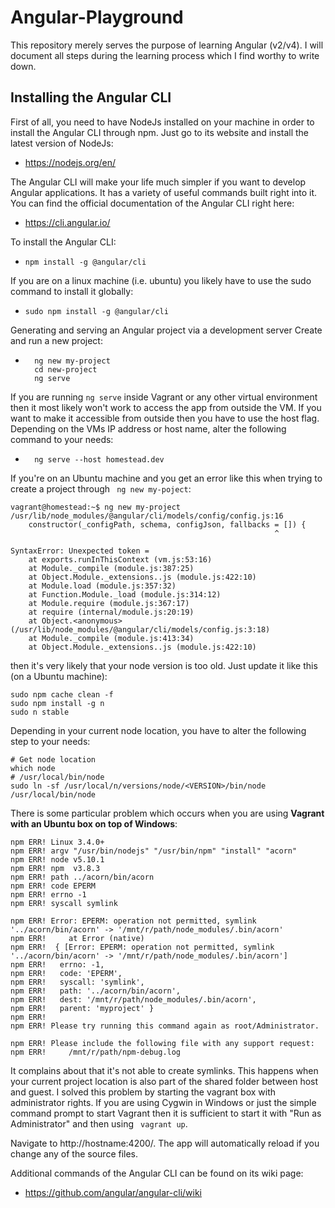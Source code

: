 # Angular-Playground

This repository merely serves the purpose of learning Angular (v2/v4). I will document all steps during the learning process which I find worthy to write down.

## Installing the Angular CLI

First of all, you need to have NodeJs installed on your machine in order to install the Angular CLI through npm. Just go to its website and install the latest version of NodeJs:

* https://nodejs.org/en/

The Angular CLI will make your life much simpler if you want to develop Angular applications. 
It has a variety of useful commands built right into it. You can find the official documentation of the Angular CLI right here: 

* https://cli.angular.io/

To install the Angular CLI:
* ``` npm install -g @angular/cli  ```

If you are on a linux machine (i.e. ubuntu) you likely have to use the sudo command to install it globally:

* ``` sudo npm install -g @angular/cli  ``` 

Generating and serving an Angular project via a development server Create and run a new project:
* ```
	ng new my-project
	cd new-project
	ng serve
If you are running ``` ng serve ``` inside Vagrant or any other virtual environment then it most likely won't work to access the app from outside the VM. If you want to make it accessible from outside then you have to use the host flag. Depending on the VMs IP address or host name, alter the following command to your needs:
* ```
    ng serve --host homestead.dev
If you're on an Ubuntu machine and you get an error like this when trying to create a project through ``` ng new my-poject```:

```
vagrant@homestead:~$ ng new my-project
/usr/lib/node_modules/@angular/cli/models/config/config.js:16
    constructor(_configPath, schema, configJson, fallbacks = []) {
                                                           ^

SyntaxError: Unexpected token =
    at exports.runInThisContext (vm.js:53:16)
    at Module._compile (module.js:387:25)
    at Object.Module._extensions..js (module.js:422:10)
    at Module.load (module.js:357:32)
    at Function.Module._load (module.js:314:12)
    at Module.require (module.js:367:17)
    at require (internal/module.js:20:19)
    at Object.<anonymous> (/usr/lib/node_modules/@angular/cli/models/config.js:3:18)
    at Module._compile (module.js:413:34)
    at Object.Module._extensions..js (module.js:422:10)
```
then it's very likely that your node version is too old. Just update it like this (on a Ubuntu machine):

```
sudo npm cache clean -f
sudo npm install -g n
sudo n stable 
```

Depending in your current node location, you have to alter the following step to your needs:

```
# Get node location
which node
# /usr/local/bin/node
sudo ln -sf /usr/local/n/versions/node/<VERSION>/bin/node /usr/local/bin/node
```

There is some particular problem which occurs when you are using **Vagrant with an Ubuntu box on top of Windows**:

```
npm ERR! Linux 3.4.0+
npm ERR! argv "/usr/bin/nodejs" "/usr/bin/npm" "install" "acorn"
npm ERR! node v5.10.1
npm ERR! npm  v3.8.3
npm ERR! path ../acorn/bin/acorn
npm ERR! code EPERM
npm ERR! errno -1
npm ERR! syscall symlink

npm ERR! Error: EPERM: operation not permitted, symlink '../acorn/bin/acorn' -> '/mnt/r/path/node_modules/.bin/acorn'
npm ERR!     at Error (native)
npm ERR!  { [Error: EPERM: operation not permitted, symlink '../acorn/bin/acorn' -> '/mnt/r/path/node_modules/.bin/acorn']
npm ERR!   errno: -1,
npm ERR!   code: 'EPERM',
npm ERR!   syscall: 'symlink',
npm ERR!   path: '../acorn/bin/acorn',
npm ERR!   dest: '/mnt/r/path/node_modules/.bin/acorn',
npm ERR!   parent: 'myproject' }
npm ERR!
npm ERR! Please try running this command again as root/Administrator.

npm ERR! Please include the following file with any support request:
npm ERR!     /mnt/r/path/npm-debug.log
```

It complains about that it's not able to create symlinks. This happens when your current project location is also part of the shared folder between host and guest. I solved this problem by starting the vagrant box with administrator rights. If you are using Cygwin in Windows or just the simple command prompt to start Vagrant then it is sufficient to start it with "Run as Administrator" and then using ``` vagrant up```.


Navigate to http://hostname:4200/. The app will automatically reload if you change any of the source files.

Additional commands of the Angular CLI can be found on its wiki page:

* https://github.com/angular/angular-cli/wiki
